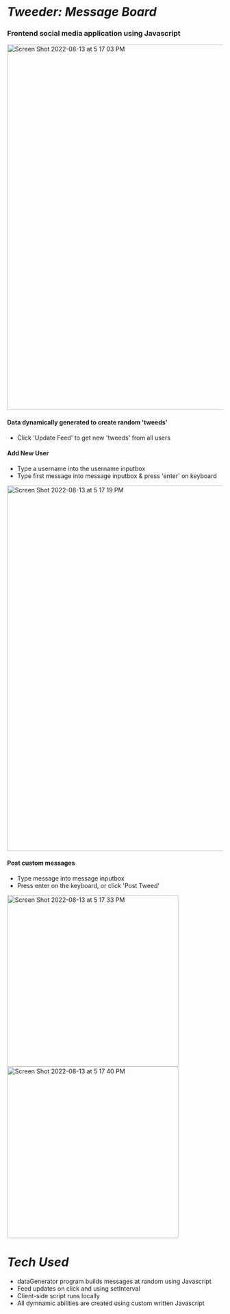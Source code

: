 # ___Tweeder: Message Board___

### Frontend social media application using Javascript

<img width="853" alt="Screen Shot 2022-08-13 at 5 17 03 PM" src="https://user-images.githubusercontent.com/52840741/184517687-5658b405-78a1-44b1-a1d9-03adf2bee791.png">

#### Data dynamically generated to create random 'tweeds' 
- Click 'Update Feed' to get new 'tweeds' from all users

#### Add New User 
- Type a username into the username inputbox
- Type first message into message inputbox & press 'enter' on keyboard

<img width="853" alt="Screen Shot 2022-08-13 at 5 17 19 PM" src="https://user-images.githubusercontent.com/52840741/184517813-f624cf51-17f8-4923-ae30-5b27ec139531.png">

#### Post custom messages 
- Type message into message inputbox
- Press enter on the keyboard, or click 'Post Tweed'

<img width="400" alt="Screen Shot 2022-08-13 at 5 17 33 PM" src="https://user-images.githubusercontent.com/52840741/184517818-c47ee988-29f0-44f1-8b5c-fb8dce8b14dd.png"><img width="400" alt="Screen Shot 2022-08-13 at 5 17 40 PM" src="https://user-images.githubusercontent.com/52840741/184517839-97636937-ff4c-458a-8021-f82b71b83427.png">

# ___Tech Used___

- dataGenerator program builds messages at random using Javascript
- Feed updates on click and using setInterval
- Client-side script runs locally
- All dymnamic abilities are created using custom written Javascript
